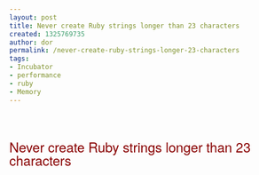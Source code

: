 ```yaml
---
layout: post
title: Never create Ruby strings longer than 23 characters
created: 1325769735
author: dor
permalink: /never-create-ruby-strings-longer-23-characters
tags:
- Incubator
- performance
- ruby
- Memory
---
```

<p>&nbsp;</p>
<h1 style="font-size: 24px; color: rgb(136, 0, 0); font-weight: normal; margin-bottom: 5px; font-family: 'Helvetica Neue', Arial, Helvetica, sans-serif; line-height: 24px; ">Never create Ruby strings longer than 23 characters</h1>
<p>&nbsp;</p>
